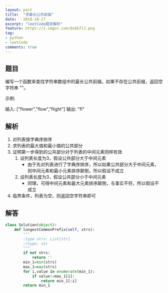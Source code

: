 ```yaml
---
layout: post
title:  "求最长公共前缀"
date:   2018-10-17
excerpt: "leetCode题目解析"
feature: https://i.imgur.com/Ds6S7lJ.png
tag:
- python
- leetCode
comments: true
---
```


## 题目

编写一个函数来查找字符串数组中的最长公共前缀。如果不存在公共前缀，返回空字符串 ""。

示例:

输入: ["flower","flow","flight"]
输出: "fl"

## 解析

1. 对列表按字典序排序
2. 求列表的最大值和最小值的公共部分
3. 证明第一步得到的公共部分对于列表的中间元素同样有效
    1. 设列表长度为3，假设公共部分大于中间元素
        * 由于先对列表进行了字典序排序，所以如果公共部分大于中间元素，则中间元素和最小元素排序颠倒，所以假设不成立
    2. 设列表长度为3，假设公共部分小于中间元素
        * 同理，可得中间元素和最大元素排序颠倒，与事实不符，所以假设不成立
4. 临界条件，列表为空，则返回空字符串即可        

## 解答

``` python
class Solution(object):
    def longestCommonPrefix(self, strs):
        """
        :type strs: List[str]
        :rtype: str
        """
        if not strs:
            return ''
        min_1=min(strs)
        max_1=max(strs)
        for i,value in enumerate(min_1):
            if value!=max_1[i]:
                return min_1[:i]
        return min_1
```